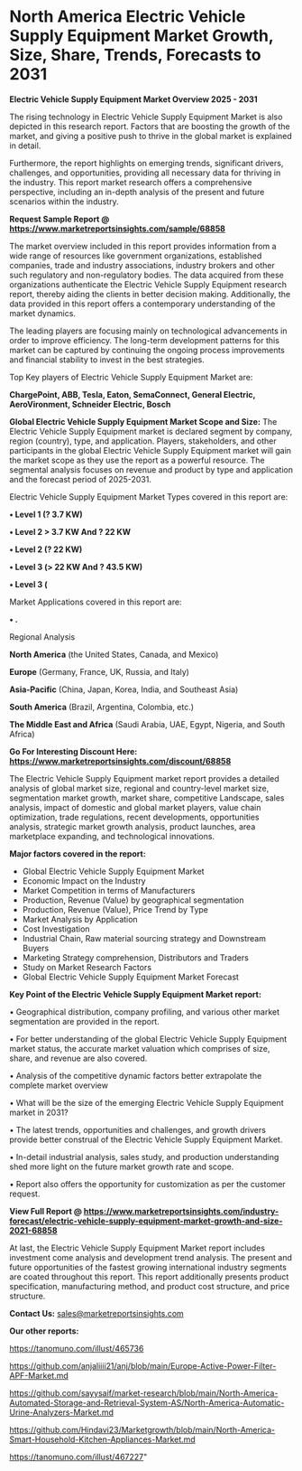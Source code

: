  # North America Electric Vehicle Supply Equipment Market Growth, Size, Share, Trends, Forecasts to 2031

<Strong> Electric Vehicle Supply Equipment Market Overview 2025 - 2031</strong>

The rising technology in Electric Vehicle Supply Equipment Market is also depicted in this research report. Factors that are boosting the growth of the market, and giving a positive push to thrive in the global market is explained in detail.

Furthermore, the report highlights on emerging trends, significant drivers, challenges, and opportunities, providing all necessary data for thriving in the industry. This report market research offers a comprehensive perspective, including an in-depth analysis of the present and future scenarios within the industry.

<strong>Request Sample Report @ <a href=https://www.marketreportsinsights.com/sample/68858>https://www.marketreportsinsights.com/sample/68858</a></strong>

The market overview included in this report provides information from a wide range of resources like government organizations, established companies, trade and industry associations, industry brokers and other such regulatory and non-regulatory bodies. The data acquired from these organizations authenticate the Electric Vehicle Supply Equipment research report, thereby aiding the clients in better decision making. Additionally, the data provided in this report offers a contemporary understanding of the market dynamics.

The leading players are focusing mainly on technological advancements in order to improve efficiency. The long-term development patterns for this market can be captured by continuing the ongoing process improvements and financial stability to invest in the best strategies.

Top Key players of Electric Vehicle Supply Equipment Market are:

<strong>ChargePoint, ABB, Tesla, Eaton, SemaConnect, General Electric, AeroVironment, Schneider Electric, Bosch</strong>

<strong><b>Global Electric Vehicle Supply Equipment Market Scope and Size:</b></strong>
The Electric Vehicle Supply Equipment market is declared segment by company, region (country), type, and application. Players, stakeholders, and other participants in the global Electric Vehicle Supply Equipment market will gain the market scope as they use the report as a powerful resource. The segmental analysis focuses on revenue and product by type and application and the forecast period of 2025-2031.

Electric Vehicle Supply Equipment Market Types covered in this report are:

<strong>• Level 1 (? 3.7 KW)

• Level 2 > 3.7 KW And ? 22 KW

• Level 2 (? 22 KW)

• Level 3 (> 22 KW And ? 43.5 KW)

• Level 3 (</strong>

Market Applications covered in this report are:

<strong>• .</strong> 

Regional Analysis

<strong>North America</strong> (the United States, Canada, and Mexico)

<strong>Europe</strong> (Germany, France, UK, Russia, and Italy)

<strong>Asia-Pacific</strong> (China, Japan, Korea, India, and Southeast Asia)

<strong>South America</strong> (Brazil, Argentina, Colombia, etc.)

<strong>The Middle East and Africa</strong> (Saudi Arabia, UAE, Egypt, Nigeria, and South Africa)

<strong>Go For Interesting Discount Here: <a href=https://www.marketreportsinsights.com/discount/68858>https://www.marketreportsinsights.com/discount/68858</a></strong>

The Electric Vehicle Supply Equipment market report provides a detailed analysis of global market size, regional and country-level market size, segmentation market growth, market share, competitive Landscape, sales analysis, impact of domestic and global market players, value chain optimization, trade regulations, recent developments, opportunities analysis, strategic market growth analysis, product launches, area marketplace expanding, and technological innovations.

<strong><b>Major factors covered in the report:</b></strong>
<ul>
  <li>Global Electric Vehicle Supply Equipment Market </li>
  <li>Economic Impact on the Industry</li>
  <li>Market Competition in terms of Manufacturers</li>
  <li>Production, Revenue (Value) by geographical segmentation</li>
  <li>Production, Revenue (Value), Price Trend by Type</li>
  <li>Market Analysis by Application</li>
  <li>Cost Investigation</li>
  <li>Industrial Chain, Raw material sourcing strategy and Downstream Buyers</li>
  <li>Marketing Strategy comprehension, Distributors and Traders</li>
  <li>Study on Market Research Factors</li>
  <li>Global Electric Vehicle Supply Equipment Market Forecast</li>
</ul>

<strong><b>Key Point of the Electric Vehicle Supply Equipment Market report:</b></strong>

• Geographical distribution, company profiling, and various other market segmentation are provided in the report.

• For better understanding of the global Electric Vehicle Supply Equipment market status, the accurate market valuation which comprises of size, share, and revenue are also covered.

• Analysis of the competitive dynamic factors better extrapolate the complete market overview

• What will be the size of the emerging Electric Vehicle Supply Equipment market in 2031?

• The latest trends, opportunities and challenges, and growth drivers provide better construal of the Electric Vehicle Supply Equipment Market.

• In-detail industrial analysis, sales study, and production understanding shed more light on the future market growth rate and scope.

• Report also offers the opportunity for customization as per the customer request.

<strong><b>View Full Report @ <a href=https://www.marketreportsinsights.com/industry-forecast/electric-vehicle-supply-equipment-market-growth-and-size-2021-68858>https://www.marketreportsinsights.com/industry-forecast/electric-vehicle-supply-equipment-market-growth-and-size-2021-68858</a></b></strong>


At last, the Electric Vehicle Supply Equipment Market report includes investment come analysis and development trend analysis. The present and future opportunities of the fastest growing international industry segments are coated throughout this report. This report additionally presents product specification, manufacturing method, and product cost structure, and price structure.

<strong>Contact Us:</strong>
sales@marketreportsinsights.com

<strong>Our other reports:</strong>

<a href=https://tanomuno.com/illust/465736>https://tanomuno.com/illust/465736</a>

<a href=https://github.com/anjaliiii21/anj/blob/main/Europe-Active-Power-Filter-APF-Market.md>https://github.com/anjaliiii21/anj/blob/main/Europe-Active-Power-Filter-APF-Market.md</a>

<a href=https://github.com/sayysaif/market-research/blob/main/North-America-Automated-Storage-and-Retrieval-System-AS/North-America-Automatic-Urine-Analyzers-Market.md>https://github.com/sayysaif/market-research/blob/main/North-America-Automated-Storage-and-Retrieval-System-AS/North-America-Automatic-Urine-Analyzers-Market.md</a>

<a href=https://github.com/Hindavi23/Marketgrowth/blob/main/North-America-Smart-Household-Kitchen-Appliances-Market.md>https://github.com/Hindavi23/Marketgrowth/blob/main/North-America-Smart-Household-Kitchen-Appliances-Market.md</a>

<a href=https://tanomuno.com/illust/467227>https://tanomuno.com/illust/467227</a>"
